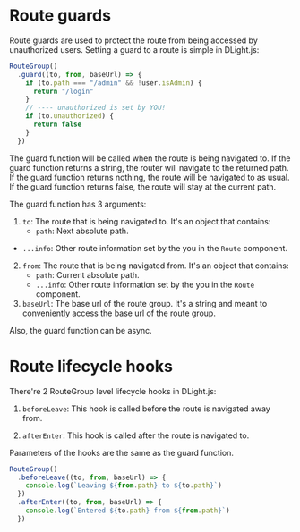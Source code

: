 # Route guards
Route guards are used to protect the route from being accessed by unauthorized users. Setting a guard to a route is simple in DLight.js:

```javascript
RouteGroup()
  .guard((to, from, baseUrl) => {
    if (to.path === "/admin" && !user.isAdmin) {
      return "/login"
    }
    // ---- unauthorized is set by YOU!
    if (to.unauthorized) {
      return false
    }
  })
```
The guard function will be called when the route is being navigated to. If the guard function returns a string, the router will navigate to the returned path. If the guard function returns nothing, the route will be navigated to as usual. If the guard function returns false, the route will stay at the current path.

The guard function has 3 arguments:
1. `to`: The route that is being navigated to. It's an object that contains:
   * `path`: Next absolute path.
  * `...info`: Other route information set by the you in the `Route` component.
2. `from`: The route that is being navigated from. It's an object that contains:
   * `path`: Current absolute path.
   * `...info`: Other route information set by the you in the `Route` component.
3. `baseUrl`: The base url of the route group. It's a string and meant to conveniently access the base url of the route group.
 
Also, the guard function can be async.

# Route lifecycle hooks
There're 2 RouteGroup level lifecycle hooks in DLight.js:

1. `beforeLeave`: This hook is called before the route is navigated away from. 

2. `afterEnter`: This hook is called after the route is navigated to. 

Parameters of the hooks are the same as the guard function.
```javascript
RouteGroup()
  .beforeLeave((to, from, baseUrl) => {
    console.log(`Leaving ${from.path} to ${to.path}`)
  })
  .afterEnter((to, from, baseUrl) => {
    console.log(`Entered ${to.path} from ${from.path}`)
  })
```